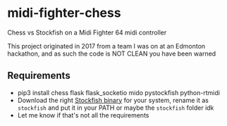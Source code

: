 # midi-fighter-chess
Chess vs Stockfish on a Midi Fighter 64 midi controller

This project originated in 2017 from a team I was on at an Edmonton hackathon, and as such the code is NOT CLEAN you have been warned

## Requirements
- pip3 install chess flask flask_socketio mido pystockfish python-rtmidi
- Download the right [Stockfish binary](https://stockfishchess.org/download/) for your system, rename it as `stockfish` and put it in your PATH or maybe the `stockfish` folder idk
- Let me know if that's not all the requirements
